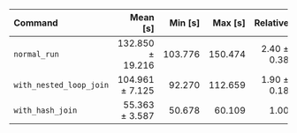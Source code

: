 | Command | Mean [s] | Min [s] | Max [s] | Relative |
|:---|---:|---:|---:|---:|
| `normal_run` | 132.850 ± 19.216 | 103.776 | 150.474 | 2.40 ± 0.38 |
| `with_nested_loop_join` | 104.961 ± 7.125 | 92.270 | 112.659 | 1.90 ± 0.18 |
| `with_hash_join` | 55.363 ± 3.587 | 50.678 | 60.109 | 1.00 |
